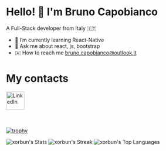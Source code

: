 <h1>Hello! 👋  I'm Bruno Capobianco</h1>

A  Full-Stack developer from Italy 🇮🇹



- 📖 I’m currently learning React-Native
- 💬 Ask me about react, js, bootstrap
- ✉️ How to reach me bruno.capobianco@outlook.it



<h1> My contacts</h1>

<a href="https://www.linkedin.com/in/brunocapobianco/">
  <img src="https://pngimg.com/uploads/linkedIn/linkedIn_PNG8.png" alt="LinkedIn" width="50px">
</a>
<br><br><br>

[![trophy](https://github-profile-trophy.vercel.app/?username=xorbun)](https://github.com/ryo-ma/github-profile-trophy)

![xorbun's Stats](https://github-readme-stats.vercel.app/api?username=xorbun&theme=vue-dark&show_icons=true&hide_border=true&count_private=true)
![xorbun's Streak](https://github-readme-streak-stats.herokuapp.com/?user=xorbun&theme=vue-dark&hide_border=true)
![xorbun's Top Languages](https://github-readme-stats.vercel.app/api/top-langs/?username=xorbun&theme=vue-dark&show_icons=true&hide_border=true&layout=compact)
